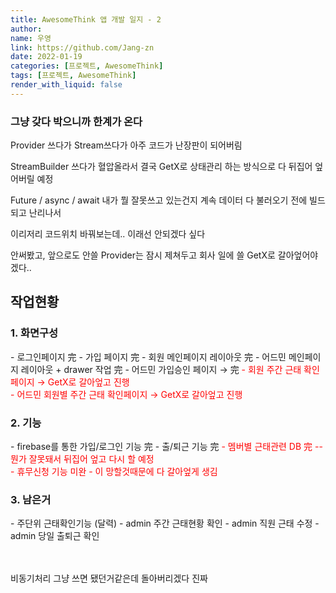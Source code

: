 ```yaml
---
title: AwesomeThink 앱 개발 일지 - 2
author:
name: 우영
link: https://github.com/Jang-zn
date: 2022-01-19
categories: [프로젝트, AwesomeThink]
tags: [프로젝트, AwesomeThink]
render_with_liquid: false
---
```


### 그냥 갖다 박으니까 한계가 온다

Provider 쓰다가 Stream쓰다가 아주 코드가 난장판이 되어버림

StreamBuilder 쓰다가 혈압올라서 결국 GetX로 상태관리 하는 방식으로 다 뒤집어 엎어버릴 예정

Future / async / await 내가 뭘 잘못쓰고 있는건지 계속 데이터 다 불러오기 전에 빌드되고 난리나서

이리저리 코드위치 바꿔보는데.. 이래선 안되겠다 싶다

안써봤고, 앞으로도 안쓸 Provider는 잠시 제쳐두고 회사 일에 쓸 GetX로 갈아엎어야겠다..




## 작업현황

<h3>1. 화면구성</h3>
  - 로그인페이지 完
  - 가입 페이지 完
  - 회원 메인페이지 레이아웃 完
  - 어드민 메인페이지 레이아웃 + drawer 작업 完
  - 어드민 가입승인 페이지 → 完
    <span style="color:red">- 회원 주간 근태 확인페이지 → GetX로 갈아엎고 진행</span><br>
    <span style="color:red">- 어드민 회원별 주간 근태 확인페이지 → GetX로 갈아엎고 진행</span><br>

<h3>2. 기능</h3>
  - firebase를 통한 가입/로그인 기능 完
  - 출/퇴근 기능 完
    <span style="color:red">- 멤버별 근태관련 DB 完 -- 뭔가 잘못돼서 뒤집어 엎고 다시 할 예정</span><br>
    <span style="color:red">- 휴무신청 기능 미완 - 이 망할것때문에 다 갈아엎게 생김</span><br>

<h3>3. 남은거</h3>
  - 주단위 근태확인기능 (달력)
  - admin 주간 근태현황 확인
  - admin 직원 근태 수정
  - admin 당일 출퇴근 확인


<br><br>
비동기처리 그냥 쓰면 됐던거같은데 돌아버리겠다 진짜


